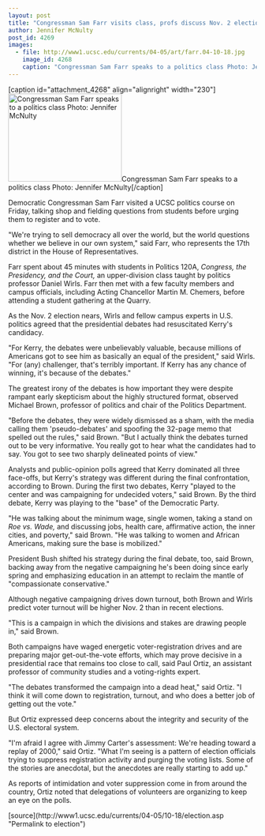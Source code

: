 ```yaml
---
layout: post
title: "Congressman Sam Farr visits class, profs discuss Nov. 2 elections"
author: Jennifer McNulty
post_id: 4269
images:
  - file: http://www1.ucsc.edu/currents/04-05/art/farr.04-10-18.jpg
    image_id: 4268
    caption: "Congressman Sam Farr speaks to a politics class Photo: Jennifer McNulty"
---
```


[caption id="attachment_4268" align="alignright" width="230"]<a href="http://localhost/mysite/wp-content/uploads/2004/10/farr.04-10-18.jpg"><img class="size-full wp-image-4268" src="http://localhost/mysite/wp-content/uploads/2004/10/farr.04-10-18.jpg" alt="Congressman Sam Farr speaks to a politics class Photo: Jennifer McNulty" width="230" height="178" /></a>Congressman Sam Farr speaks to a politics class Photo: Jennifer McNulty[/caption]
<a name="content" id="content"></a>
<p>
  Democratic Congressman Sam Farr visited a UCSC politics course on Friday, talking shop and fielding questions from students before urging them to register and to vote.
</p>
<p>
  "We're trying to sell democracy all over the world, but the world questions whether we believe in our own system," said Farr, who represents the 17th district in the House of Representatives.
</p>
<p>
  Farr spent about 45 minutes with students in Politics 120A, <i>Congress, the Presidency, and the Court,</i> an upper-division class taught by politics professor Daniel Wirls. Farr then met with a few faculty members and campus officials, including Acting Chancellor Martin M. Chemers, before attending a student gathering at the Quarry.
</p>
<p>
  As the Nov. 2 election nears, Wirls and fellow campus experts in U.S. politics agreed that the presidential debates had resuscitated Kerry's candidacy.
</p>
<p>
  "For Kerry, the debates were unbelievably valuable, because millions of Americans got to see him as basically an equal of the president," said Wirls. "For (any) challenger, that's terribly important. If Kerry has any chance of winning, it's because of the debates."
</p>
<p>
  The greatest irony of the debates is how important they were despite rampant early skepticism about the highly structured format, observed Michael Brown, professor of politics and chair of the Politics Department.
</p>
<p>
  "Before the debates, they were widely dismissed as a sham, with the media calling them 'pseudo-debates' and spoofing the 32-page memo that spelled out the rules," said Brown. "But I actually think the debates turned out to be very informative. You really got to hear what the candidates had to say. You got to see two sharply delineated points of view."
</p>
<p>
  Analysts and public-opinion polls agreed that Kerry dominated all three face-offs, but Kerry's strategy was different during the final confrontation, according to Brown. During the first two debates, Kerry "played to the center and was campaigning for undecided voters," said Brown. By the third debate, Kerry was playing to the "base" of the Democratic Party.
</p>
<p>
  "He was talking about the minimum wage, single women, taking a stand on <i>Roe vs. Wade,</i> and discussing jobs, health care, affirmative action, the inner cities, and poverty," said Brown. "He was talking to women and African Americans, making sure the base is mobilized."
</p>
<p>
  President Bush shifted his strategy during the final debate, too, said Brown, backing away from the negative campaigning he's been doing since early spring and emphasizing education in an attempt to reclaim the mantle of "compassionate conservative."
</p>
<p>
  Although negative campaigning drives down turnout, both Brown and Wirls predict voter turnout will be higher Nov. 2 than in recent elections.
</p>
<p>
  "This is a campaign in which the divisions and stakes are drawing people in," said Brown.
</p>
<p>
  Both campaigns have waged energetic voter-registration drives and are preparing major get-out-the-vote efforts, which may prove decisive in a presidential race that remains too close to call, said Paul Ortiz, an assistant professor of community studies and a voting-rights expert.
</p>
<p>
  "The debates transformed the campaign into a dead heat," said Ortiz. "I think it will come down to registration, turnout, and who does a better job of getting out the vote."
</p>
<p>
  But Ortiz expressed deep concerns about the integrity and security of the U.S. electoral system.
</p>
<p>
  "I'm afraid I agree with Jimmy Carter's assessment: We're heading toward a replay of 2000," said Ortiz. "What I'm seeing is a pattern of election officials trying to suppress registration activity and purging the voting lists. Some of the stories are anecdotal, but the anecdotes are really starting to add up."
</p>
<p>
  As reports of intimidation and voter suppression come in from around the country, Ortiz noted that delegations of volunteers are organizing to keep an eye on the polls.
</p>
[source](http://www1.ucsc.edu/currents/04-05/10-18/election.asp "Permalink to election")
